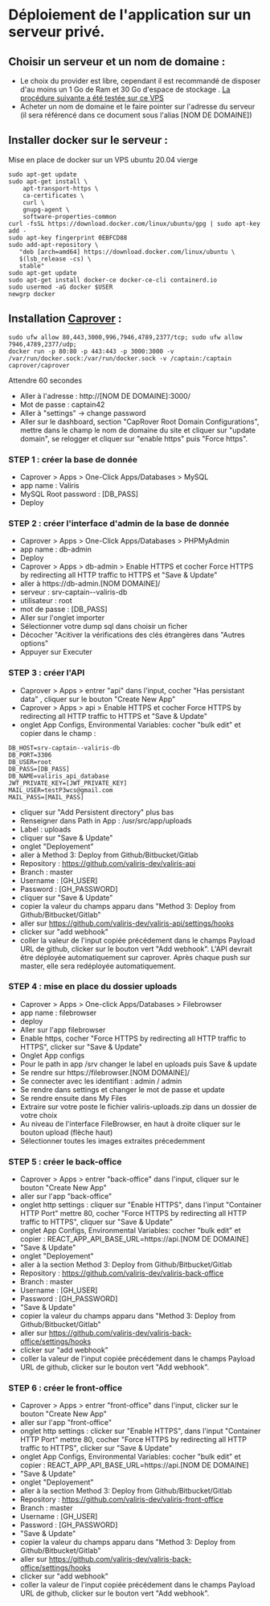 # Déploiement de l'application sur un serveur privé.

## Choisir un serveur et un nom de domaine :

* Le choix du provider est libre, cependant il est recommandé de disposer d'au moins un 1 Go de Ram et 30 Go d'espace de stockage . [La procédure suivante a été testée sur ce VPS](https://us.ovh.com/us/order/vps/?v=3#/vps/build?selection=~(range~'Essential~pricingMode~'default~flavor~'vps-essential-2-4-80~os~'ubuntu_20_04~datacenters~(SBG~1)))
* Acheter un nom de domaine et le faire pointer sur l'adresse du serveur (il sera référencé dans ce document sous l'alias [NOM DE DOMAINE])


## Installer docker sur le serveur :

Mise en place de docker sur un VPS ubuntu 20.04 vierge

```
sudo apt-get update
sudo apt-get install \
    apt-transport-https \
    ca-certificates \
    curl \
    gnupg-agent \
    software-properties-common
curl -fsSL https://download.docker.com/linux/ubuntu/gpg | sudo apt-key add -
sudo apt-key fingerprint 0EBFCD88
sudo add-apt-repository \
   "deb [arch=amd64] https://download.docker.com/linux/ubuntu \
   $(lsb_release -cs) \
   stable"
sudo apt-get update
sudo apt-get install docker-ce docker-ce-cli containerd.io
sudo usermod -aG docker $USER
newgrp docker 
```

## Installation [Caprover](https://caprover.com/docs/get-started.html) :

```
sudo ufw allow 80,443,3000,996,7946,4789,2377/tcp; sudo ufw allow 7946,4789,2377/udp;
docker run -p 80:80 -p 443:443 -p 3000:3000 -v /var/run/docker.sock:/var/run/docker.sock -v /captain:/captain caprover/caprover
```

Attendre 60 secondes

* Aller à l'adresse : http://[NOM DE DOMAINE]:3000/
* Mot de passe : captain42
* Aller à "settings" -> change password
* Aller sur le dashboard, section "CapRover Root Domain Configurations", mettre dans le champ le nom de domaine du site et cliquer sur "update domain", se relogger et cliquer sur "enable https" puis "Force https".

### STEP 1 : créer la base de donnée
  - Caprover > Apps > One-Click Apps/Databases > MySQL
  - app name : Valiris
  - MySQL Root password : [DB_PASS]
  - Deploy

### STEP 2 : créer l'interface d'admin de la base de donnée
  - Caprover > Apps > One-Click Apps/Databases > PHPMyAdmin
  - app name : db-admin
  - Deploy
  - Caprover > Apps > db-admin > Enable HTTPS et cocher Force HTTPS by redirecting all HTTP traffic to HTTPS et "Save & Update"
  - aller à https://<span>db-admin.[NOM DOMAINE]/</span>
  - serveur : srv-captain--valiris-db
  - utilisateur : root
  - mot de passe : [DB_PASS]
  - Aller sur l'onglet importer
  - Sélectionner votre dump sql dans choisir un ficher
  - Décocher "Acitiver la vérifications des clés étrangères dans "Autres options"
  - Appuyer sur Executer

### STEP 3 : créer l'API
  - Caprover > Apps > entrer "api" dans l'input, cocher "Has persistant data" , cliquer sur le bouton "Create New App"
  - Caprover > Apps > api > Enable HTTPS et cocher Force HTTPS by redirecting all HTTP traffic to HTTPS et "Save & Update"
  - onglet App Configs, Environmental Variables: cocher "bulk edit" et copier dans le champ :
```
DB_HOST=srv-captain--valiris-db
DB_PORT=3306
DB_USER=root
DB_PASS=[DB_PASS]
DB_NAME=valiris_api_database
JWT_PRIVATE_KEY=[JWT_PRIVATE_KEY]
MAIL_USER=testP3wcs@gmail.com
MAIL_PASS=[MAIL_PASS]
```
  - cliquer sur "Add Persistent directory" plus bas
  - Renseigner dans Path in App : /usr/src/app/uploads
  - Label : uploads
  - cliquer sur "Save & Update"
  - onglet "Deployement"
  - aller à Method 3: Deploy from Github/Bitbucket/Gitlab
  - Repository : https://github.com/valiris-dev/valiris-api
  - Branch : master
  - Username : [GH_USER]
  - Password : [GH_PASSWORD]
  - cliquer sur "Save & Update"
  - copier la valeur du champs apparu dans "Method 3: Deploy from Github/Bitbucket/Gitlab"
  - aller sur https://github.com/valiris-dev/valiris-api/settings/hooks
  - clicker sur "add webhook"
  - coller la valeur de l'input copiée précédement dans le champs Payload URL de github, clicker sur le bouton vert "Add webhook". L'API devrait être déployée automatiquement sur caprover. Après chaque push sur master, elle sera redéployée automatiquement.

### STEP 4 : mise en place du dossier  uploads
  - Caprover > Apps > One-click Apps/Databases > Filebrowser
  - app name : filebrowser
  - deploy
  - Aller sur l'app filebrowser
  - Enable https, cocher "Force HTTPS by redirecting all HTTP traffic to HTTPS", clicker sur "Save & Update"
  - Onglet App configs
  - Pour le path in app /srv changer le label en uploads puis Save & update
  - Se rendre sur https://filebrowser.[NOM DOMAINE]/
  - Se connecter avec les identifiant : admin / admin 
  - Se rendre dans settings et changer le mot de passe et update
  - Se rendre ensuite dans My Files
  - Extraire sur votre poste le fichier valiris-uploads.zip dans un dossier de votre choix
  - Au niveau de l'interface FileBrowser, en haut à droite cliquer sur le bouton upload (flèche haut)
  - Sélectionner toutes les images extraites précedemment

### STEP 5 : créer le back-office
  - Caprover > Apps > entrer "back-office" dans l'input, cliquer sur le bouton "Create New App"
  - aller sur l'app "back-office"
  - onglet http settings : cliquer sur "Enable HTTPS", dans l'input "Container HTTP Port" mettre 80, cocher "Force HTTPS by redirecting all HTTP traffic to HTTPS", cliquer sur "Save & Update"
  - onglet App Configs, Environmental Variables: cocher "bulk edit" et copier : REACT_APP_API_BASE_URL=https://api.[NOM DE DOMAINE]
  - "Save & Update"
  - onglet "Deployement"
  - aller à la section Method 3: Deploy from Github/Bitbucket/Gitlab
  - Repository : https://github.com/valiris-dev/valiris-back-office
  - Branch : master
  - Username : [GH_USER]
  - Password : [GH_PASSWORD]
  - "Save & Update"
  - copier la valeur du champs apparu dans "Method 3: Deploy from Github/Bitbucket/Gitlab"
  - aller sur https://github.com/valiris-dev/valiris-back-office/settings/hooks
  - clicker sur "add webhook"
  - coller la valeur de l'input copiée précédement dans le champs Payload URL de github, clicker sur le bouton vert "Add webhook".

### STEP 6 : créer le front-office
  - Caprover > Apps > entrer "front-office" dans l'input, clicker sur le bouton "Create New App"
  - aller sur l'app "front-office"
  - onglet http settings : clicker sur "Enable HTTPS", dans l'input "Container HTTP Port" mettre 80,  cocher "Force HTTPS by redirecting all HTTP traffic to HTTPS", clicker sur "Save & Update"
  - onglet App Configs, Environmental Variables: cocher "bulk edit" et copier : REACT_APP_API_BASE_URL=https://api.[NOM DE DOMAINE]
  - "Save & Update"
  - onglet "Deployement"
  - aller à la section Method 3: Deploy from Github/Bitbucket/Gitlab
  - Repository : https://github.com/valiris-dev/valiris-front-office
  - Branch : master
  - Username : [GH_USER]
  - Password : [GH_PASSWORD]
  - "Save & Update"
  - copier la valeur du champs apparu dans "Method 3: Deploy from Github/Bitbucket/Gitlab"
  - aller sur https://github.com/valiris-dev/valiris-back-office/settings/hooks
  - clicker sur "add webhook"
  - coller la valeur de l'input copiée précédement dans le champs Payload URL de github, clicker sur le bouton vert "Add webhook". 
